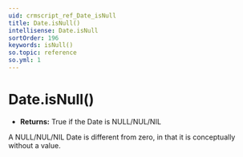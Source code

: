 ```yaml
---
uid: crmscript_ref_Date_isNull
title: Date.isNull()
intellisense: Date.isNull
sortOrder: 196
keywords: isNull()
so.topic: reference
so.yml: 1
---
```


# Date.isNull()

* **Returns:** True if the Date is NULL/NUL/NIL

A NULL/NUL/NIL Date is different from zero, in that it is conceptually
without a value.
